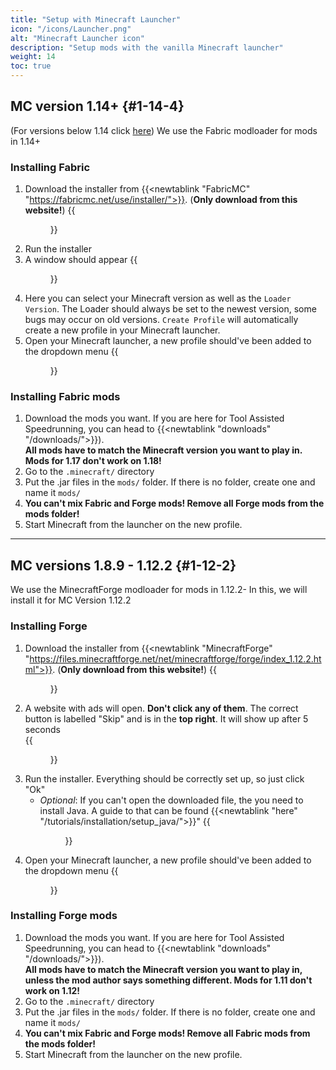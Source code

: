 ```yaml
---
title: "Setup with Minecraft Launcher"
icon: "/icons/Launcher.png"
alt: "Minecraft Launcher icon"
description: "Setup mods with the vanilla Minecraft launcher"
weight: 14
toc: true
---
```

## MC version 1.14+ {#1-14-4}
(For versions below 1.14 click [here](#1-12-2))
We use the Fabric modloader for mods in 1.14+ 

### Installing Fabric
1. Download the installer from {{<newtablink "FabricMC" "https://fabricmc.net/use/installer/">}}. (**Only download from this website!**)
{{<figure class="screenshot" src="chrome_ytdtqQQCTa.png">}}
2. Run the installer
3. A window should appear
{{<figure class="screenshot" src="javaw_3wDzbdLJaS.png">}}
4. Here you can select your Minecraft version as well as the `Loader Version`. The Loader should always be set to the newest version, some bugs may occur on old versions. `Create Profile` will automatically create a new profile in your Minecraft launcher.
5. Open your Minecraft launcher, a new profile should've been added to the dropdown menu
{{<figure class="screenshot" src="Minecraft_j4svmjk50e.png">}}

### Installing Fabric mods
1. Download the mods you want. If you are here for Tool Assisted Speedrunning, you can head to {{<newtablink "downloads" "/downloads/">}}).   
**All mods have to match the Minecraft version you want to play in. Mods for 1.17 don't work on 1.18!**
2. Go to the `.minecraft/` directory
3. Put the .jar files in the `mods/` folder. If there is no folder, create one and name it `mods/`
4. **You can't mix Fabric and Forge mods! Remove all Forge mods from the mods folder!**
5. Start Minecraft from the launcher on the new profile.

---
## MC versions 1.8.9 - 1.12.2 {#1-12-2}
We use the MinecraftForge modloader for mods in 1.12.2-
In this, we will install it for MC Version 1.12.2

### Installing Forge
1. Download the installer from {{<newtablink "MinecraftForge" "https://files.minecraftforge.net/net/minecraftforge/forge/index_1.12.2.html">}}. (**Only download from this website!**)
{{<figure class="screenshot" src="chrome_BHFDr3kiIf.png">}}
2. A website with ads will open. **Don't click any of them**. The correct button is labelled "Skip" and is in the **top right**. It will show up after 5 seconds  
{{<figure class="screenshot" src="chrome_IjG9ESvhLu.png">}}
3. Run the installer. Everything should be correctly set up, so just click "Ok"  
   * *Optional*: If you can't open the downloaded file, the you need to install Java. A guide to that can be found {{<newtablink "here" "/tutorials/installation/setup_java/">}}"
{{<figure class="screenshot" src="desktop_vIpTz4PJyt.png">}}
1. Open your Minecraft launcher, a new profile should've been added to the dropdown menu
{{<figure class="screenshot" src="Minecraft_XfldEqbGXi.png">}}

### Installing Forge mods
1. Download the mods you want. If you are here for Tool Assisted Speedrunning, you can head to {{<newtablink "downloads" "/downloads/">}}).   
**All mods have to match the Minecraft version you want to play in, unless the mod author says something different. Mods for 1.11 don't work on 1.12!**
2. Go to the `.minecraft/` directory
3. Put the .jar files in the `mods/` folder. If there is no folder, create one and name it `mods/`
4. **You can't mix Fabric and Forge mods! Remove all Fabric mods from the mods folder!**
5. Start Minecraft from the launcher on the new profile.